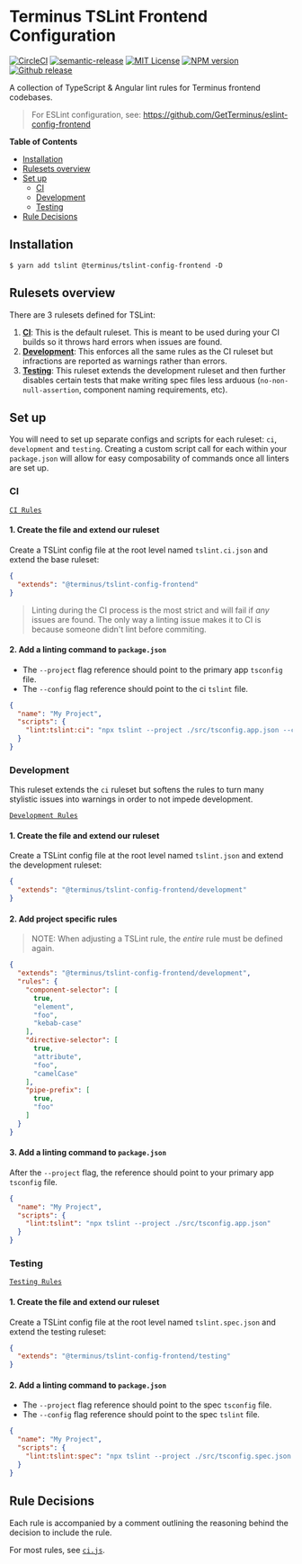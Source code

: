 <h1>Terminus TSLint Frontend Configuration</h1>

[![CircleCI][circle-badge]][circle-link]
[![semantic-release][semantic-release-badge]][semantic-release]
[![MIT License][license-image]][license-url]
[![NPM version][npm-version-image]][npm-url]
[![Github release][gh-release-badge]][gh-releases]

A collection of TypeScript & Angular lint rules for Terminus frontend codebases.

> For ESLint configuration, see: https://github.com/GetTerminus/eslint-config-frontend


<!-- START doctoc generated TOC please keep comment here to allow auto update -->
<!-- DON'T EDIT THIS SECTION, INSTEAD RE-RUN doctoc TO UPDATE -->
**Table of Contents**

- [Installation](#installation)
- [Rulesets overview](#rulesets-overview)
- [Set up](#set-up)
  - [CI](#ci)
  - [Development](#development)
  - [Testing](#testing)
- [Rule Decisions](#rule-decisions)

<!-- END doctoc generated TOC please keep comment here to allow auto update -->


## Installation

```
$ yarn add tslint @terminus/tslint-config-frontend -D
```

## Rulesets overview

There are 3 rulesets defined for TSLint:

1. **[CI](#CI)**: This is the default ruleset. This is meant to be used during your CI builds so it throws hard errors when issues are
   found.
2. **[Development](#Development)**: This enforces all the same rules as the CI ruleset but infractions are reported as warnings rather than
   errors.
3. **[Testing](#Testing)**: This ruleset extends the development ruleset and then further disables certain tests that make writing spec
   files less arduous (`no-non-null-assertion`, component naming requirements, etc).


## Set up

You will need to set up separate configs and scripts for each ruleset: `ci`, `development` and `testing`. Creating a custom script call for
each within your `package.json` will allow for easy composability of commands once all linters are set up.

### CI

[`CI Rules`](./ci.js)

#### 1. Create the file and extend our ruleset

Create a TSLint config file at the root level named `tslint.ci.json` and extend the base ruleset:

```json
{
  "extends": "@terminus/tslint-config-frontend"
}
```

> Linting during the CI process is the most strict and will fail if _any_ issues are found. The only way a linting issue makes it to CI is
> because someone didn't lint before commiting.

#### 2. Add a linting command to `package.json`

- The `--project` flag reference should point to the primary app `tsconfig` file.
- The `--config` flag reference should point to the ci `tslint` file.

```json
{
  "name": "My Project",
  "scripts": {
    "lint:tslint:ci": "npx tslint --project ./src/tsconfig.app.json --config ./tslint.ci.json"
  }
}
```


### Development

This ruleset extends the `ci` ruleset but softens the rules to turn many stylistic issues into warnings in order to not impede development.

[`Development Rules`](./development.js)

#### 1. Create the file and extend our ruleset

Create a TSLint config file at the root level named `tslint.json` and extend the development ruleset:

```json
{
  "extends": "@terminus/tslint-config-frontend/development"
}
```

#### 2. Add project specific rules

> NOTE: When adjusting a TSLint rule, the _entire_ rule must be defined again.

```json
{
  "extends": "@terminus/tslint-config-frontend/development",
  "rules": {
    "component-selector": [
      true,
      "element",
      "foo",
      "kebab-case"
    ],
    "directive-selector": [
      true,
      "attribute",
      "foo",
      "camelCase"
    ],
    "pipe-prefix": [
      true,
      "foo"
    ]
  }
}
```

#### 3. Add a linting command to `package.json`

After the `--project` flag, the reference should point to your primary app `tsconfig` file.

```json
{
  "name": "My Project",
  "scripts": {
    "lint:tslint": "npx tslint --project ./src/tsconfig.app.json"
  }
}
```


### Testing

[`Testing Rules`](./testing.js)

#### 1. Create the file and extend our ruleset

Create a TSLint config file at the root level named `tslint.spec.json` and extend the testing ruleset:

```json
{
  "extends": "@terminus/tslint-config-frontend/testing"
}
```

#### 2. Add a linting command to `package.json`

- The `--project` flag reference should point to the spec `tsconfig` file.
- The `--config` flag reference should point to the spec `tslint` file.

```json
{
  "name": "My Project",
  "scripts": {
    "lint:tslint:spec": "npx tslint --project ./src/tsconfig.spec.json --config ./tslint.spec.json"
  }
}
```


## Rule Decisions

Each rule is accompanied by a comment outlining the reasoning behind the decision to include the rule.

For most rules, see [`ci.js`](./ci.js).




<!--
  LINKS
-->

<!-- BADGES -->
[circle-badge]:           https://circleci.com/gh/GetTerminus/tslint-config-frontend/tree/master.svg?style=shield
[npm-version-image]:      http://img.shields.io/npm/v/@terminus/tslint-config-frontend.svg
[semantic-release-badge]: https://img.shields.io/badge/%20%20%F0%9F%93%A6%F0%9F%9A%80-semantic--release-e10079.svg
[license-image]:          http://img.shields.io/badge/license-MIT-blue.svg
[gh-release-badge]:       https://img.shields.io/github/release/GetTerminus/tslint-config-frontend.svg
[gh-releases]:            https://github.com/GetTerminus/tslint-config-frontend/releases/
[circle-link]:            https://circleci.com/gh/GetTerminus/tslint-config-frontend/tree/master
[semantic-release]:       https://github.com/semantic-release/semantic-release
[npm-url]:                https://npmjs.org/package/@terminus/tslint-config-frontend
[license-url]:            https://github.com/GetTerminus/tslint-config-frontend/blob/master/LICENSE
